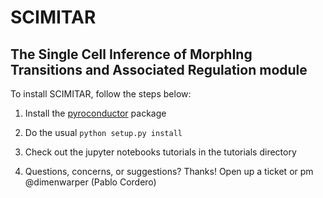 # SCIMITAR
## The Single Cell Inference of MorphIng Transitions and Associated Regulation module

To install SCIMITAR, follow the steps below:

1. Install the [pyroconductor](https://github.com/dimenwarper/pyroconductor) package 

2. Do the usual `python setup.py install`

3. Check out the jupyter notebooks tutorials in the tutorials directory

4. Questions, concerns, or suggestions? Thanks! Open up a ticket or pm @dimenwarper (Pablo Cordero)
